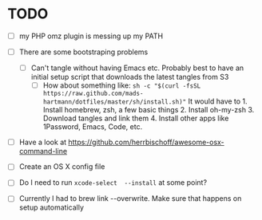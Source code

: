 # TODO

- [ ] my PHP omz plugin is messing up my PATH

- [ ] There are some bootstraping problems
  - [ ] Can't tangle without having Emacs etc. Probably best to have an initial setup script that downloads the latest tangles from S3
    - [ ] How about something like: `sh -c "$(curl -fsSL https://raw.github.com/mads-hartmann/dotfiles/master/sh/install.sh)"`
          It would have to
          1. Install homebrew, zsh, a few basic things
          2. Install oh-my-zsh
          3. Download tangles and link them
          4. Install other apps like 1Password, Emacs, Code, etc.

- [ ] Have a look at https://github.com/herrbischoff/awesome-osx-command-line
- [ ] Create an OS X config file
- [ ] Do I need to run `xcode-select  --install` at some point?
- [ ] Currently I had to brew link --overwrite. Make sure that happens on setup automatically
